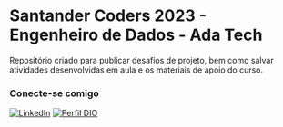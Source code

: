 # Santander Coders 2023 - Engenheiro de Dados - Ada Tech
Repositório criado para publicar desafios de projeto, bem como salvar atividades desenvolvidas em aula e os materiais de apoio do curso.


 
### Conecte-se comigo
[![LinkedIn](https://img.shields.io/badge/-LinkedIn-000?style=for-the-badge&logo=linkedin&logoColor=30A3DC)](https://www.linkedin.com/in/kawanevf/)
[![Perfil DIO](https://img.shields.io/badge/-Meu%20Perfil%20na%20DIO-30A3DC?style=for-the-badge)](https://www.dio.me/users/kawane_vital)

